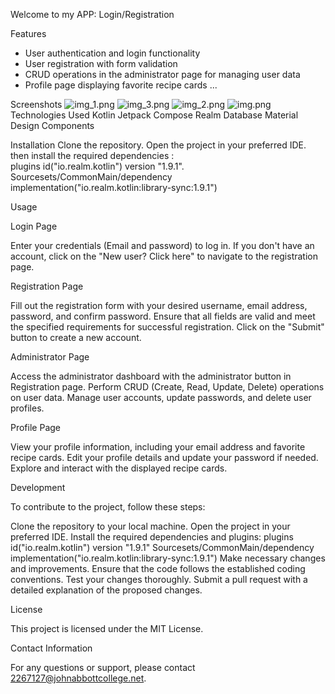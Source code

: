Welcome to my APP: Login/Registration


Features

* User authentication and login functionality
* User registration with form validation
* CRUD operations in the administrator page for managing user data
* Profile page displaying favorite recipe cards
...

Screenshots
![img_1.png](img_1.png)   ![img_3.png](img_3.png)
![img_2.png](img_2.png)   ![img.png](img.png)
Technologies Used
Kotlin
Jetpack Compose
Realm Database
Material Design Components


Installation
Clone the repository.
Open the project in your preferred IDE.
then install the required dependencies :  
plugins id("io.realm.kotlin") version "1.9.1".
Sourcesets/CommonMain/dependency
implementation("io.realm.kotlin:library-sync:1.9.1")

Usage

Login Page

Enter your credentials (Email and password) to log in.
If you don't have an account, click on the "New user? Click here" to navigate to the registration page.

Registration Page

Fill out the registration form with your desired username, email address, password, and confirm password.
Ensure that all fields are valid and meet the specified requirements for successful registration.
Click on the "Submit" button to create a new account.

Administrator Page

Access the administrator dashboard with the administrator button in Registration page.
Perform CRUD (Create, Read, Update, Delete) operations on user data.
Manage user accounts, update passwords, and delete user profiles.

Profile Page

View your profile information, including your email address and favorite recipe cards.
Edit your profile details and update your password if needed.
Explore and interact with the displayed recipe cards.

Development

To contribute to the project, follow these steps:

Clone the repository to your local machine.
Open the project in your preferred IDE.
Install the required dependencies and plugins:
plugins id("io.realm.kotlin") version "1.9.1"
Sourcesets/CommonMain/dependency
implementation("io.realm.kotlin:library-sync:1.9.1")
Make necessary changes and improvements.
Ensure that the code follows the established coding conventions.
Test your changes thoroughly.
Submit a pull request with a detailed explanation of the proposed changes.

License

This project is licensed under the MIT License.

Contact Information

For any questions or support, please contact 2267127@johnabbottcollege.net.